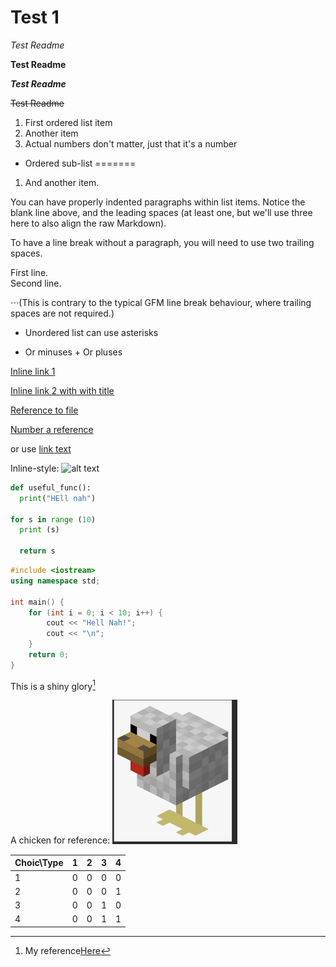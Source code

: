 # Test 1

*Test Readme*

**Test Readme**

**_Test Readme_**

~~Test Readme~~


1. First ordered list item
2. Another item
3. Actual numbers don't matter, just that it's a number
* Ordered sub-list
=======
1. And another item.

You can have properly indented paragraphs within list items. Notice the blank line above, and the leading spaces (at least one, but we'll use three here to also align the raw Markdown).

To have a line break without a paragraph, you will need to use two trailing spaces.

First line.<br>
Second line.

⋅⋅⋅(This is contrary to the typical GFM line break behaviour, where trailing spaces are not required.)

* Unordered list can use asterisks
- Or minuses
+ Or pluses

[Inline link 1](https://www.google.com)

[Inline link 2 with with title](https://www.google.com "Google Homepage")

[Reference to file](https://github.com/Isudum/Test_1/blob/master/HelloWorld.py)

[Number a reference][1]

[1]: https:/www.google.com "Google"

or use [link text]

[link text]: https:/www.google.com "Google"


Inline-style:
![alt text](https://media4.giphy.com/media/v1.Y2lkPTc5MGI3NjExZXphNXlxbGQ2NzY4MjF5cHE0YWUycmxrMmVrMmhpdzg3dG5rZWozOSZlcD12MV9pbnRlcm5hbF9naWZfYnlfaWQmY3Q9Zw/Ju7l5y9osyymQ/giphy.gif)

```python
def useful_func():
  print("HEll nah")

for s in range (10)
  print (s)

  return s
```
```C++
#include <iostream>
using namespace std;

int main() {
    for (int i = 0; i < 10; i++) {
        cout << "Hell Nah!";
        cout << "\n";
    }
    return 0;
}

```
This is a shiny glory[^1]

[^1]: My reference[Here]

[Here]: https://media4.giphy.com/media/v1.Y2lkPTc5MGI3NjExZXphNXlxbGQ2NzY4MjF5cHE0YWUycmxrMmVrMmhpdzg3dG5rZWozOSZlcD12MV9pbnRlcm5hbF9naWZfYnlfaWQmY3Q9Zw/Ju7l5y9osyymQ/giphy.gif


A chicken for reference: <img src="https://github.com/Isudum/Test_1/blob/master/Image/Chicken_image.png" alt="Chicken" width="200">

|Choic\Type| 1 | 2 | 3 | 4 |
|-------|------|----|---|-----|
|1| 0|0|0|0|
|2| 0|0|0|1|
|3| 0|0|1|0|
|4| 0|0|1|1|


